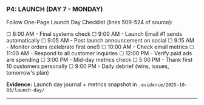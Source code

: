 ### **P4: LAUNCH (DAY 7 - MONDAY)**

Follow One-Page Launch Day Checklist (lines 509-524 of source):

☐ 8:00 AM - Final systems check
☐ 9:00 AM - Launch Email #1 sends automatically
☐ 9:05 AM - Post launch announcement on social
☐ 9:15 AM - Monitor orders (celebrate first one!)
☐ 10:00 AM - Check email metrics
☐ 11:00 AM - Respond to all customer inquiries
☐ 12:00 PM - Verify paid ads are spending
☐ 3:00 PM - Mid-day metrics check
☐ 5:00 PM - Thank first 10 customers personally
☐ 9:00 PM - Daily debrief (wins, issues, tomorrow's plan)

**Evidence:** Launch day journal + metrics snapshot in `.evidence/2025-10-03/launch-day/`

---

